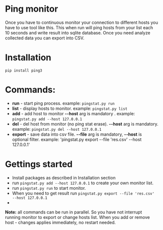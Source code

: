 # Ping monitor
Once you have to continuous monitor your connection to different hosts you have to use tool like this. This when run will ping hosts from your list each 10 seconds and write result into sqlite database. Once you need analyze collected data you can export into CSV. 


# Installation
```
pip install ping3
```


# Commands:
  - **run** - start ping process. example: `pingstat.py run`                                                             
  - **list** - display hosts to monitor. example: `pingstat.py list`                                                             
  - **add** - add host to monitor **--host** arg is mandatory . example: `pingstat.py add --host 127.0.0.1`                               
  - **del** - del host from monitor (no ping stat erase). **--host** arg is mandatory. example: `pingstat.py del --host 127.0.0.1`                   
  - **export** - save data into csv file. **--file** arg is mandatory, **--host** is optional filter. example: 'pingstat.py export --file 'res.csv' --host 127.0.0.1'

# Gettings started
- Install packages as described in Installation section
- run `pingstat.py add --host 127.0.0.1` to create your own monitor list. 
- run  `pingstat.py run` to start monitor.
- When you need to get result run `pingstat.py export --file 'res.csv' --host 127.0.0.1`
- 
**Note:** all commands can be run in parallel. So you have not interrupt running monitor to export or change hosts list. When you add or remove host - changes applies immediately, no restart needed.
